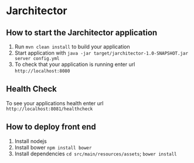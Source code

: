 # Jarchitector

How to start the Jarchitector application
---

1. Run `mvn clean install` to build your application
1. Start application with `java -jar target/jarchitector-1.0-SNAPSHOT.jar server config.yml`
1. To check that your application is running enter url `http://localhost:8080`

Health Check
---

To see your applications health enter url `http://localhost:8081/healthcheck`

How to deploy front end
---

1. Install nodejs
2. Install bower `npm install bower`
3. Install dependencies
`cd src/main/resources/assets`;
`bower install`